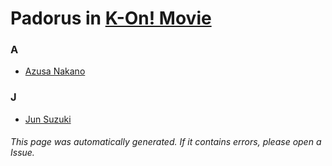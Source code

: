 # Padorus in [K-On! Movie](https://myanimelist.net/anime/9617/K-On_Movie)

### A
* [Azusa Nakano](https://github.com/shadow578/Project-Padoru/blob/master/table-of-contents/characters/AzusaNakano.md)

### J
* [Jun Suzuki](https://github.com/shadow578/Project-Padoru/blob/master/table-of-contents/characters/JunSuzuki.md)

###### This page was automatically generated. If it contains errors, please open a Issue.
